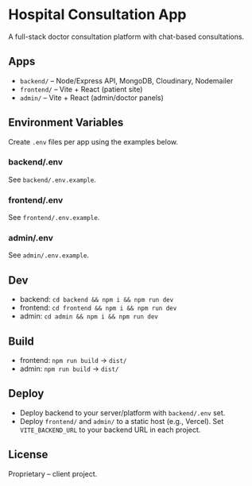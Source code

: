 # Hospital Consultation App

A full-stack doctor consultation platform with chat-based consultations.

## Apps
- `backend/` – Node/Express API, MongoDB, Cloudinary, Nodemailer
- `frontend/` – Vite + React (patient site)
- `admin/` – Vite + React (admin/doctor panels)

## Environment Variables
Create `.env` files per app using the examples below.

### backend/.env
See `backend/.env.example`.

### frontend/.env
See `frontend/.env.example`.

### admin/.env
See `admin/.env.example`.

## Dev
- backend: `cd backend && npm i && npm run dev`
- frontend: `cd frontend && npm i && npm run dev`
- admin: `cd admin && npm i && npm run dev`

## Build
- frontend: `npm run build` → `dist/`
- admin: `npm run build` → `dist/`

## Deploy
- Deploy backend to your server/platform with `backend/.env` set.
- Deploy `frontend/` and `admin/` to a static host (e.g., Vercel). Set `VITE_BACKEND_URL` to your backend URL in each project.

## License
Proprietary – client project.


